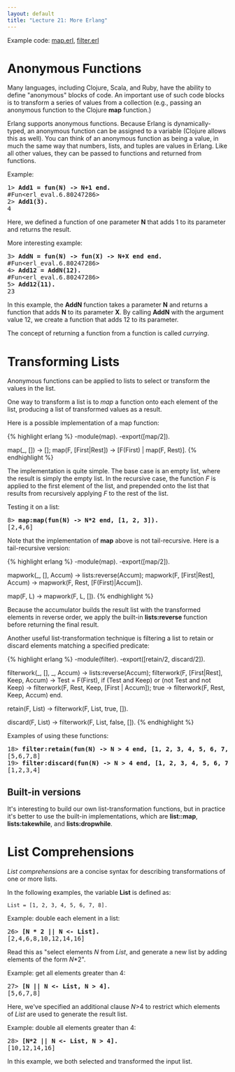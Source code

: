 ```yaml
---
layout: default
title: "Lecture 21: More Erlang"
---
```


Example code: [map.erl](map.erl), [filter.erl](filter.erl)

Anonymous Functions
===================

Many languages, including Clojure, Scala, and Ruby, have the ability to define "anonymous" blocks of code. An important use of such code blocks is to transform a series of values from a collection (e.g., passing an anonymous function to the Clojure **map** function.)

Erlang supports anonymous functions. Because Erlang is dynamically-typed, an anonymous function can be assigned to a variable (Clojure allows this as well). You can think of an anonymous function as being a value, in much the same way that numbers, lists, and tuples are values in Erlang. Like all other values, they can be passed to functions and returned from functions.

Example:

<pre>
1&gt; <b>Add1 = fun(N) -&gt; N+1 end.</b>
#Fun&lt;erl_eval.6.80247286&gt;
2&gt; <b>Add1(3).</b>
4
</pre>

Here, we defined a function of one parameter **N** that adds 1 to its parameter and returns the result.

More interesting example:

<pre>
3&gt; <b>AddN = fun(N) -&gt; fun(X) -&gt; N+X end end.</b>
#Fun&lt;erl_eval.6.80247286&gt;
4&gt; <b>Add12 = AddN(12).</b>
#Fun&lt;erl_eval.6.80247286&gt;
5&gt; <b>Add12(11).</b>
23
</pre>

In this example, the **AddN** function takes a parameter **N** and returns a function that adds **N** to its parameter **X**. By calling **AddN** with the argument value 12, we create a function that adds 12 to its parameter.

The concept of returning a function from a function is called *currying*.

Transforming Lists
==================

Anonymous functions can be applied to lists to select or transform the values in the list.

One way to transform a list is to *map* a function onto each element of the list, producing a list of transformed values as a result.

Here is a possible implementation of a map function:

{% highlight erlang %}
-module(map).
-export([map/2]).

map(_, []) -> [];
map(F, [First|Rest]) -> [F(First) | map(F, Rest)].
{% endhighlight %}

The implementation is quite simple. The base case is an empty list, where the result is simply the empty list. In the recursive case, the function *F* is applied to the first element of the list, and prepended onto the list that results from recursively applying *F* to the rest of the list.

Testing it on a list:

<pre>
8&gt; <b>map:map(fun(N) -&gt; N*2 end, [1, 2, 3]).</b>
[2,4,6]
</pre>

Note that the implementation of **map** above is not tail-recursive. Here is a tail-recursive version:

{% highlight erlang %}
-module(map).
-export([map/2]).

mapwork(_, [], Accum) -> lists:reverse(Accum);
mapwork(F, [First|Rest], Accum) -> mapwork(F, Rest, [F(First)|Accum]).

map(F, L) -> mapwork(F, L, []).
{% endhighlight %}

Because the accumulator builds the result list with the transformed elements in reverse order, we apply the built-in **lists:reverse** function before returning the final result.

Another useful list-transformation technique is filtering a list to retain or discard elements matching a specified predicate:

{% highlight erlang %}
-module(filter).
-export([retain/2, discard/2]).

filterwork(_, [], _, Accum) -> lists:reverse(Accum);
filterwork(F, [First|Rest], Keep, Accum) ->
  Test = F(First),
  if
    (Test and Keep) or (not Test and not Keep) ->
       filterwork(F, Rest, Keep, [First | Accum]);
    true -> filterwork(F, Rest, Keep, Accum)
  end.

retain(F, List) -> filterwork(F, List, true, []).

discard(F, List) -> filterwork(F, List, false, []).
{% endhighlight %}

Examples of using these functions:

<pre>
18&gt; <b>filter:retain(fun(N) -&gt; N &gt; 4 end, [1, 2, 3, 4, 5, 6, 7, 8]).</b>
[5,6,7,8]
19&gt; <b>filter:discard(fun(N) -&gt; N &gt; 4 end, [1, 2, 3, 4, 5, 6, 7, 8]).</b>
[1,2,3,4]
</pre>

Built-in versions
-----------------

It's interesting to build our own list-transformation functions, but in practice it's better to use the built-in implementations, which are **list::map**, **lists:takewhile**, and **lists:dropwhile**.

List Comprehensions
===================

*List comprehensions* are a concise syntax for describing transformations of one or more lists.

In the following examples, the variable **List** is defined as:

    List = [1, 2, 3, 4, 5, 6, 7, 8].

Example: double each element in a list:

<pre>
26&gt; <b>[N * 2 || N &lt;- List].</b>
[2,4,6,8,10,12,14,16]
</pre>

Read this as "select elements *N* from *List*, and generate a new list by adding elements of the form *N*\*2".

Example: get all elements greater than 4:

<pre>
27&gt; <b>[N || N &lt;- List, N &gt; 4].</b>
[5,6,7,8]
</pre>

Here, we've specified an additional clause *N*\>4 to restrict which elements of *List* are used to generate the result list.

Example: double all elements greater than 4:

<pre>
28&gt; <b>[N*2 || N &lt;- List, N &gt; 4].</b>
[10,12,14,16]
</pre>

In this example, we both selected and transformed the input list.
